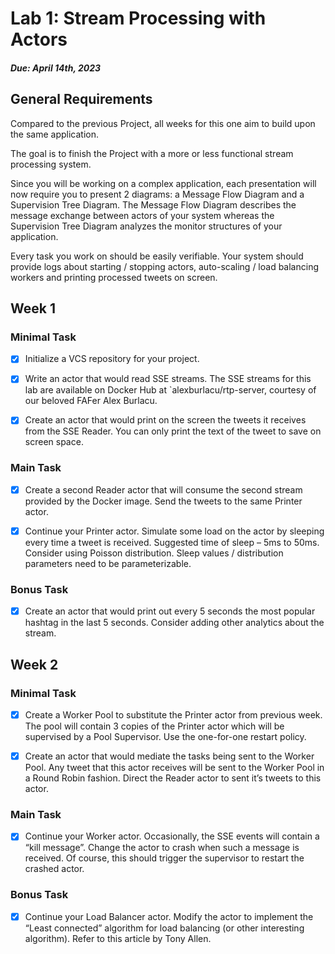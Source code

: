 # Lab 1: Stream Processing with Actors

##### Due: April 14th, 2023

## General Requirements

Compared to the previous Project, all weeks for this one aim to build upon the same application.

The goal is to finish the Project with a more or less functional stream processing system.

Since you will be working on a complex application, each presentation will now require you
to present 2 diagrams: a Message Flow Diagram and a Supervision Tree Diagram. The Message
Flow Diagram describes the message exchange between actors of your system whereas the
Supervision Tree Diagram analyzes the monitor structures of your application.

Every task you work on should be easily verifiable. Your system should provide logs about
starting / stopping actors, auto-scaling / load balancing workers and printing processed tweets
on screen.

## Week 1

### Minimal Task

- [x] Initialize a VCS repository for your project.

- [x] Write an actor that would read SSE streams. The SSE streams for this lab
are available on Docker Hub at `alexburlacu/rtp-server, courtesy of our beloved FAFer Alex
Burlacu.

- [x] Create an actor that would print on the screen the tweets it receives from
the SSE Reader. You can only print the text of the tweet to save on screen space.

### Main Task

- [x] Create a second Reader actor that will consume the second stream provided by the Docker image. Send the tweets to the same Printer actor.

- [x] Continue your Printer actor. Simulate some load on the actor by sleeping every time a tweet is received. Suggested time of sleep – 5ms to 50ms. Consider using Poisson
distribution. Sleep values / distribution parameters need to be parameterizable.

### Bonus Task

- [x] Create an actor that would print out every 5 seconds the most popular hashtag in the last 5 seconds. Consider adding other analytics about the stream.

## Week 2

### Minimal Task

- [x] Create a Worker Pool to substitute the Printer actor from previous week. The pool will contain 3 copies of the Printer actor which will be supervised by a Pool Supervisor.
Use the one-for-one restart policy.

- [x] Create an actor that would mediate the tasks being sent to the Worker Pool.
Any tweet that this actor receives will be sent to the Worker Pool in a Round Robin fashion.
Direct the Reader actor to sent it’s tweets to this actor.

### Main Task

- [x] Continue your Worker actor. Occasionally, the SSE events will contain a “kill message”. Change the actor to crash when such a message is received. Of course, this should
trigger the supervisor to restart the crashed actor.

### Bonus Task 

- [x] Continue your Load Balancer actor. Modify the actor to implement the “Least connected” algorithm for load balancing (or other interesting algorithm). Refer to this article by Tony Allen.